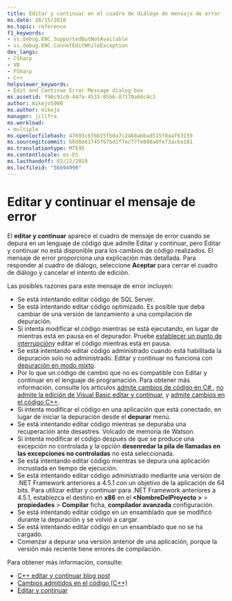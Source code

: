 ```yaml
---
title: Editar y continuar en el cuadro de diálogo de mensaje de error | Microsoft Docs
ms.date: 10/15/2018
ms.topic: reference
f1_keywords:
- vs.debug.ENC.SupportedButNotAvailable
- vs.debug.ENC.CannotEditWhileException
dev_langs:
- CSharp
- VB
- FSharp
- C++
helpviewer_keywords:
- Edit and Continue Error Message dialog box
ms.assetid: f98c91c0-447a-4533-85b6-87170a0dc4c3
author: mikejo5000
ms.author: mikejo
manager: jillfra
ms.workload:
- multiple
ms.openlocfilehash: 47693c6fbb25fb0a7c2468abbad515f8aaf63159
ms.sourcegitcommit: b0d8e61745f67bd1f7ecf7fe080a0fe73ac6a181
ms.translationtype: MTE95
ms.contentlocale: es-ES
ms.lasthandoff: 02/22/2019
ms.locfileid: "56694990"
---
```

# <a name="edit-and-continue-error-message"></a>Editar y continuar el mensaje de error

El **editar y continuar** aparece el cuadro de mensaje de error cuando se depura en un lenguaje de código que admite Editar y continuar, pero Editar y continuar no está disponible para los cambios de código realizados. El mensaje de error proporciona una explicación más detallada. Para responder al cuadro de diálogo, seleccione **Aceptar** para cerrar el cuadro de diálogo y cancelar el intento de edición.

Las posibles razones para este mensaje de error incluyen:

-   Se está intentando editar código de SQL Server.
-   Se está intentando editar código optimizado. Es posible que deba cambiar de una versión de lanzamiento a una compilación de depuración.
-   Si intenta modificar el código mientras se está ejecutando, en lugar de mientras está en pausa en el depurador. Pruebe [establecer un punto de interrupción](../debugger/using-breakpoints.md)y editar el código mientras está en pausa.
-   Se está intentando editar código administrado cuando está habilitada la depuración solo no administrado. Editar y continuar no funciona con [depuración en modo mixto](../debugger/how-to-debug-in-mixed-mode.md).
-   Por lo que un código de cambio que no es compatible con Editar y continuar en el lenguaje de programación. Para obtener más información, consulte los artículos [admite cambios de código en C# ](supported-code-changes-csharp.md), [no admite la edición de Visual Basic editar y continuar](/visualstudio/debugger/supported-code-changes-csharp), y [admite cambios en el código C++](supported-code-changes-cpp.md).
-   Si intenta modificar el código en una aplicación que está conectado, en lugar de iniciar la depuración desde el **depurar** menú.
-   Se está intentando editar código mientras se depuraba una recuperación ante desastres. Volcado de memoria de Watson.
-   Si intenta modificar el código después de que se produce una excepción no controlada y la opción **desenredar la pila de llamadas en las excepciones no controladas** no está seleccionada.
-   Se está intentando editar código mientras se depura una aplicación incrustada en tiempo de ejecución.
-   Se está intentando editar código administrado mediante una versión de .NET Framework anteriores a 4.5.1 con un objetivo de la aplicación de 64 bits. Para utilizar editar y continuar para .NET Framework anteriores a 4.5.1, establezca el destino en **x86** en el  **\<NombreDelProyecto >** > **propiedades**  >  **Compilar** ficha, **compilador avanzada** configuración.
-   Se está intentando editar código en un ensamblado que se modificó durante la depuración y se volvió a cargar.
-   Se está intentando editar código en un ensamblado que no se ha cargado.
-   Comenzar a depurar una versión anterior de una aplicación, porque la versión más reciente tiene errores de compilación.

Para obtener más información, consulte:
- [C++ editar y continuar blog post](https://blogs.msdn.microsoft.com/vcblog/2016/07/01/c-edit-and-continue-in-visual-studio-2015-update-3/)
- [Cambios admitidos en el código (C++)](../debugger/supported-code-changes-cpp.md)
- [Editar y continuar](../debugger/edit-and-continue.md)